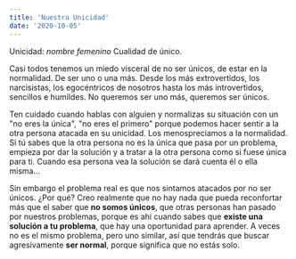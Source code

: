 ```yaml
---
title: 'Nuestra Unicidad'
date: '2020-10-05'
---
```


Unicidad: *nombre femenino* Cualidad de único.

Casi todos tenemos un miedo visceral de no ser únicos, de estar en la normalidad. De ser uno o una más. Desde los más extrovertidos, los narcisistas, los egocéntricos de nosotros hasta los más introvertidos, sencillos e humildes. No queremos ser uno más, queremos ser únicos. 

Ten cuidado cuando hablas con alguien y normalizas su situación con un "no eres la única", "no eres el primero" porque podemos hacer sentir a la otra persona atacada en su unicidad. Los menospreciamos a la normalidad. Si tú sabes que la otra persona no es la única que pasa por un problema, empieza por dar la solución y a tratar a la otra persona como si fuese única para ti. Cuando esa persona vea la solución se dará cuenta él o ella misma... 

Sin embargo el problema real es que nos sintamos atacados por no ser únicos. ¿Por qué? Creo realmente que no hay nada que pueda reconfortar más que el saber que **no somos únicos**, que otras personas han pasado por nuestros problemas, porque es ahí cuando sabes que **existe una solución a tu problema**, que hay una oportunidad para aprender. A veces no es el mismo problema, pero uno similar, así que tendrás que buscar agresivamente **ser normal**, porque significa que no estás solo.